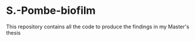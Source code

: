 # S.-Pombe-biofilm
This repository contains all the code to produce the findings in my Master's thesis
